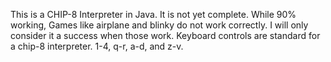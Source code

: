 This is a CHIP-8 Interpreter in Java. It is not yet complete.
While 90% working, Games like airplane and blinky do not work correctly. I will only consider it a success when those work. 
Keyboard controls are standard for a chip-8 interpreter. 1-4, q-r, a-d, and z-v. 
